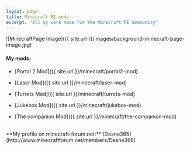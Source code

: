 ```yaml
---
layout: page
title: Minecraft PE mods
excerpt: "All my work made for the Minecraft PE community"
---
```


![MinecraftPage Image]({{ site.url }}/images/background-minecraft-page-image.jpg)

#### My mods:

* [Portal 2 Mod]({{ site.url }}/minecraft/portal2-mod)

* [Laser Mod]({{ site.url }}/minecraft/laser-mod)

* [Turrets Mod]({{ site.url }}/minecraft/turrets-mod)

* [Jukebox Mod]({{ site.url }}/minecraft/jukebox-mod)

* [The companion Mod]({{ site.url }}/minecraft/the-companion-mod)

<br>
**My profile on minecraft-forum.net:** [Desno365](http://www.minecraftforum.net/members/Desno365)
